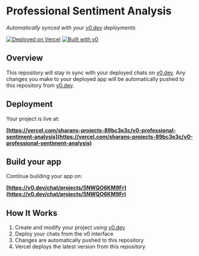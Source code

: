 # Professional Sentiment Analysis

*Automatically synced with your [v0.dev](https://v0.dev) deployments*

[![Deployed on Vercel](https://img.shields.io/badge/Deployed%20on-Vercel-black?style=for-the-badge&logo=vercel)](https://vercel.com/sharans-projects-89bc3e3c/v0-professional-sentiment-analysis)
[![Built with v0](https://img.shields.io/badge/Built%20with-v0.dev-black?style=for-the-badge)](https://v0.dev/chat/projects/5NWQO6KM9Fr)

## Overview

This repository will stay in sync with your deployed chats on [v0.dev](https://v0.dev).
Any changes you make to your deployed app will be automatically pushed to this repository from [v0.dev](https://v0.dev).

## Deployment

Your project is live at:

**[https://vercel.com/sharans-projects-89bc3e3c/v0-professional-sentiment-analysis](https://vercel.com/sharans-projects-89bc3e3c/v0-professional-sentiment-analysis)**

## Build your app

Continue building your app on:

**[https://v0.dev/chat/projects/5NWQO6KM9Fr](https://v0.dev/chat/projects/5NWQO6KM9Fr)**

## How It Works

1. Create and modify your project using [v0.dev](https://v0.dev)
2. Deploy your chats from the v0 interface
3. Changes are automatically pushed to this repository
4. Vercel deploys the latest version from this repository